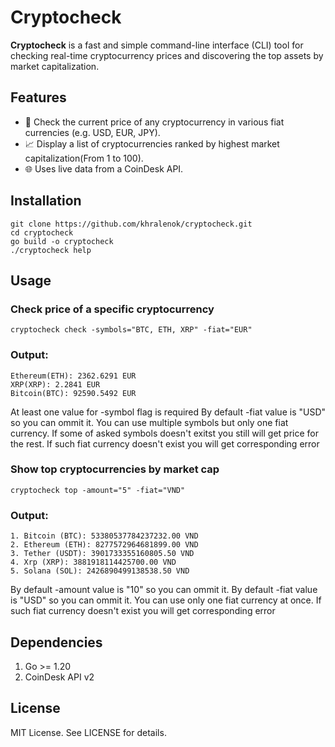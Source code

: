 # Cryptocheck

**Cryptocheck** is a fast and simple command-line interface (CLI) tool for checking real-time cryptocurrency prices and discovering the top assets by market capitalization.

## Features

- 🔎 Check the current price of any cryptocurrency in various fiat currencies (e.g. USD, EUR, JPY).
- 📈 Display a list of cryptocurrencies ranked by highest market capitalization(From 1 to 100).
- 🌐 Uses live data from a CoinDesk API.

## Installation

```
git clone https://github.com/khralenok/cryptocheck.git
cd cryptocheck
go build -o cryptocheck
./cryptocheck help
```

## Usage

### Check price of a specific cryptocurrency

```
cryptocheck check -symbols="BTC, ETH, XRP" -fiat="EUR"
```

### Output:

```
Ethereum(ETH): 2362.6291 EUR
XRP(XRP): 2.2841 EUR
Bitcoin(BTC): 92590.5492 EUR
```

At least one value for -symbol flag is required
By default -fiat value is "USD" so you can ommit it.
You can use multiple symbols but only one fiat currency.
If some of asked symbols doesn't exitst you still will get price for the rest.
If such fiat currency doesn't exist you will get corresponding error

### Show top cryptocurrencies by market cap

```
cryptocheck top -amount="5" -fiat="VND"
```

### Output:

```
1. Bitcoin (BTC): 53380537784237232.00 VND
2. Ethereum (ETH): 8277572964681899.00 VND
3. Tether (USDT): 3901733355160805.50 VND
4. Xrp (XRP): 3881918114425700.00 VND
5. Solana (SOL): 2426890499138538.50 VND
```

By default -amount value is "10" so you can ommit it.
By default -fiat value is "USD" so you can ommit it.
You can use only one fiat currency at once.
If such fiat currency doesn't exist you will get corresponding error

## Dependencies

1. Go >= 1.20
2. CoinDesk API v2

## License

MIT License. See LICENSE for details.
